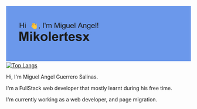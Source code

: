 ![Header image](./header.png)
[![Top Langs](https://github-readme-stats.vercel.app/api/top-langs/?username=mikolertesx)](https://github.com/mikolertesx/github-readme-stats)

Hi, I'm Miguel Angel Guerrero Salinas.

I'm a FullStack web developer that mostly learnt during his free time.

I'm currently working as a web developer, and page migration.

